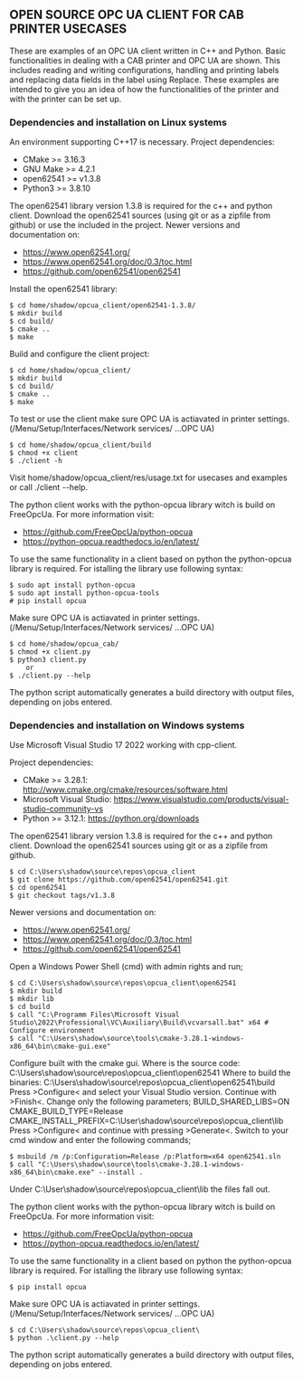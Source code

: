 ## OPEN SOURCE OPC UA CLIENT FOR CAB PRINTER USECASES

These are examples of an OPC UA client written in C++ and Python. Basic functionalities in 
dealing with a CAB printer and OPC UA are shown. This includes reading and writing configurations, 
handling and printing labels and replacing data fields in the label using Replace. These examples 
are intended to give you an idea of how the functionalities of the printer and with the printer 
can be set up.

### Dependencies and installation on Linux systems

An environment supporting C++17 is necessary. Project dependencies:
 * CMake >= 3.16.3
 * GNU Make >= 4.2.1
 * open62541 >= v1.3.8
 * Python3 >= 3.8.10 

The open62541 library version 1.3.8 is required for the c++ and python client. 
Download the open62541 sources (using git or as a zipfile from github) or use the included in the project. 
Newer versions and documentation on:
 * https://www.open62541.org/
 * https://www.open62541.org/doc/0.3/toc.html
 * https://github.com/open62541/open62541

Install the open62541 library:

    $ cd home/shadow/opcua_client/open62541-1.3.8/
    $ mkdir build
    $ cd build/
    $ cmake ..
    $ make

Build and configure the client project:

    $ cd home/shadow/opcua_client/
    $ mkdir build 
    $ cd build/
    $ cmake ..
    $ make

To test or use the client make sure OPC UA is actiavated in printer settings. 
(/Menu/Setup/Interfaces/Network services/ ...OPC UA)

    $ cd home/shadow/opcua_client/build
    $ chmod +x client
    $ ./client -h

Visit home/shadow/opcua_client/res/usage.txt for usecases and examples or call ./client --help.

The python client works with the python-opcua library witch is build 
on FreeOpcUa. For more information visit:
 * https://github.com/FreeOpcUa/python-opcua
 * https://python-opcua.readthedocs.io/en/latest/

To use the same functionality in a client based on python the python-opcua library is required.
For istalling the library use following syntax:

    $ sudo apt install python-opcua 
    $ sudo apt install python-opcua-tools
    # pip install opcua

Make sure OPC UA is actiavated in printer settings. 
(/Menu/Setup/Interfaces/Network services/ ...OPC UA)

    $ cd home/shadow/opcua_cab/
    $ chmod +x client.py
    $ python3 client.py 
        or
    $ ./client.py --help

The python script automatically generates a build directory with output files, depending on jobs entered.

### Dependencies and installation on Windows systems

Use Microsoft Visual Studio 17 2022 working with cpp-client.

Project dependencies:
 * CMake >= 3.28.1: http://www.cmake.org/cmake/resources/software.html
 * Microsoft Visual Studio: https://www.visualstudio.com/products/visual-studio-community-vs
 * Python >= 3.12.1: https://python.org/downloads

The open62541 library version 1.3.8 is required for the c++ and python client. 
Download the open62541 sources using git or as a zipfile from github.
    
    $ cd C:\Users\shadow\source\repos\opcua_client
    $ git clone https://github.com/open62541/open62541.git
    $ cd open62541
    $ git checkout tags/v1.3.8

Newer versions and documentation on:
 * https://www.open62541.org/
 * https://www.open62541.org/doc/0.3/toc.html
 * https://github.com/open62541/open62541

Open a Windows Power Shell (cmd) with admin rights and run;

    $ cd C:\Users\shadow\source\repos\opcua_client\open62541
    $ mkdir build   
    $ mkdir lib
    $ cd build
    $ call "C:\Programm Files\Microsoft Visual Studio\2022\Professional\VC\Auxiliary\Build\vcvarsall.bat" x64 # Configure environment
    $ call "C:\Users\shadow\source\tools\cmake-3.28.1-windows-x86_64\bin\cmake-gui.exe" 
    
Configure built with the cmake gui. 
Where is the source code: C:\Users\shadow\source\repos\opcua_client\open62541
Where to build the binaries: C:\Users\shadow\source\repos\opcua_client\open62541\build
Press >Configure< and select your Visual Studio version. Continue with >Finish<.
Change only the following parameters;
BUILD_SHARED_LIBS=ON
CMAKE_BUILD_TYPE=Release
CMAKE_INSTALL_PREFIX=C:\User\shadow\source\repos\opcua_client\lib
Press >Configure< and continue with pressing >Generate<.
Switch to your cmd window and enter the following commands;

    $ msbuild /m /p:Configuration=Release /p:Platform=x64 open62541.sln
    $ call "C:\Users\shadow\source\tools\cmake-3.28.1-windows-x86_64\bin\cmake.exe" --install .

Under C:\User\shadow\source\repos\opcua_client\lib the files fall out.



    















The python client works with the python-opcua library witch is build 
on FreeOpcUa. For more information visit:
 * https://github.com/FreeOpcUa/python-opcua
 * https://python-opcua.readthedocs.io/en/latest/

To use the same functionality in a client based on python the python-opcua library is required.
For istalling the library use following syntax:

    $ pip install opcua

Make sure OPC UA is actiavated in printer settings. 
(/Menu/Setup/Interfaces/Network services/ ...OPC UA)

    $ cd C:\Users\shadow\source\repos\opcua_client\
    $ python .\client.py --help

The python script automatically generates a build directory with output files, depending on jobs entered.

<!-- Eof -->
